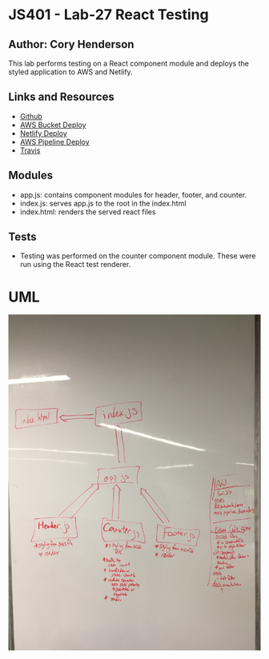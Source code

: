 # JS401 - Lab-27 React Testing
## Author: Cory Henderson
This lab performs testing on a React component module and deploys the styled application to AWS and Netlify.

## Links and Resources
- [Github](https://github.com/401-advanced-javascript-1/lab-27-reactTesting)
- [AWS Bucket Deploy](http://js401-lab-27.s3-website-us-west-2.amazonaws.com/)
- [Netlify Deploy](https://competent-thompson-76669b.netlify.com/)
- [AWS Pipeline Deploy](https://js401lab27-lab27reacttestingbucket-tw3imeertmjl.s3-us-west-2.amazonaws.com/index.html)
- [Travis](https://www.travis-ci.com/401-advanced-javascript-1/lab-27-reactTesting)

## Modules
- app.js: contains component modules for header, footer, and counter.
- index.js: serves app.js to the root in the index.html
- index.html: renders the served react files

## Tests
- Testing was performed on the counter component module. These were run using the React test renderer.

# UML
![alt](https://github.com/401-advanced-javascript-1/lab-27-reactTesting/blob/master/img/lab-27-uml.JPG)

